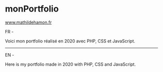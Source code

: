 # monPortfolio

www.mathildehamon.fr

FR -

Voici mon portfolio réalisé en 2020 avec PHP, CSS et JavaScript.
__________

EN -

Here is my portfolio made in 2020 with PHP, CSS and JavaScript.
